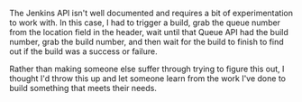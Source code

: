 The Jenkins API isn't well documented and requires a bit of experimentation to work with.
In this case, I had to trigger a build, grab the queue number from the location field in the header, wait until that Queue API had the build number,
grab the build number, and then wait for the build to finish to find out if the build was a success or failure.

Rather than making someone else suffer through trying to figure this out, I thought I'd throw this up and let someone learn
from the work I've done to build something that meets their needs. 
